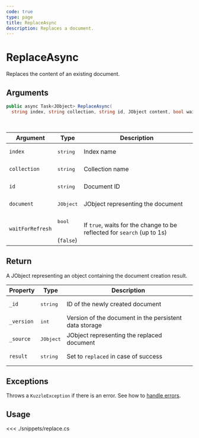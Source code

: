 ```yaml
---
code: true
type: page
title: ReplaceAsync
description: Replaces a document.
---
```


# ReplaceAsync

Replaces the content of an existing document.

## Arguments

```csharp
public async Task<JObject> ReplaceAsync(
  string index, string collection, string id, JObject content, bool waitForRefresh = false );

```

<br/>

| Argument     | Type                                 | Description                           |
| ------------ | ------------------------------------ | ------------------------------------- |
| `index`      | <pre>string</pre>        | Index name                            |
| `collection` | <pre>string</pre>        | Collection name                       |
| `id`         | <pre>string</pre>        | Document ID                           |
| `document`   | <pre>JObject</pre>        | JObject representing the document |
| `waitForRefresh`   | <pre>bool</pre><br/>(`false`)       | If `true`, waits for the change to be reflected for `search` (up to 1s)           |


## Return

A JObject representing an object containing the document creation result.

| Property  | Type              | Description                                            |
| --------- | ----------------- | ------------------------------------------------------ |
| `_id`      | <pre>string</pre> | ID of the newly created document                       |
| `_version` | <pre>int</pre> | Version of the document in the persistent data storage |
| `_source`  | <pre>JObject</pre> | JObject representing the replaced document         |
| `result`    | <pre>string</pre> | Set to `replaced` in case of success                   |

## Exceptions

Throws a `KuzzleException` if there is an error. See how to [handle errors](/sdk/csharp/1/essentials/error-handling).

## Usage

<<< ./snippets/replace.cs
